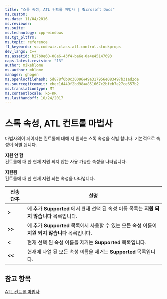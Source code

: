 ```yaml
---
title: "스톡 속성, ATL 컨트롤 마법사 | Microsoft Docs"
ms.custom: 
ms.date: 11/04/2016
ms.reviewer: 
ms.suite: 
ms.technology: cpp-windows
ms.tgt_pltfrm: 
ms.topic: reference
f1_keywords: vc.codewiz.class.atl.control.stockprops
dev_langs: C++
ms.assetid: b27b0e60-08a6-43f4-ba6e-0a4e45147693
caps.latest.revision: "13"
author: mikeblome
ms.author: mblome
manager: ghogen
ms.openlocfilehash: 5d878f0b0c30096e49a317956e083497b31ad2de
ms.sourcegitcommit: ebec1d449f2bd98aa851667c2bfeb7e27ce657b2
ms.translationtype: MT
ms.contentlocale: ko-KR
ms.lasthandoff: 10/24/2017
---
```

# <a name="stock-properties-atl-control-wizard"></a>스톡 속성, ATL 컨트롤 마법사
마법사의이 페이지는 컨트롤에 대해 지 원하는 스톡 속성을 식별 합니다. 기본적으로 속성이 식별 됩니다.  
  
 **지원 안 함**  
 컨트롤에 대 한 현재 지원 되지 않는 사용 가능한 속성을 나타냅니다.  
  
 **지원됨**  
 컨트롤에 대 한 현재 지원 되는 속성을 나타냅니다.  
  
|전송 단추|설명|  
|---------------------|-----------------|  
|**>**|에 추가 **Supported** 에서 현재 선택 된 속성 이름 목록는 **지원 되지 않습니다** 목록입니다.|  
|**>>**|에 추가 **Supported** 목록에서 사용할 수 있는 모든 속성 이름이 **지원 되지 않습니다** 목록입니다.|  
|**<**|현재 선택 된 속성 이름을 제거는 **Supported** 목록입니다.|  
|**<<**|현재에 나열 된 모든 속성 이름을 제거는 **Supported** 목록입니다.|  
  
## <a name="see-also"></a>참고 항목  
 [ATL 컨트롤 마법사](../../atl/reference/atl-control-wizard.md)

